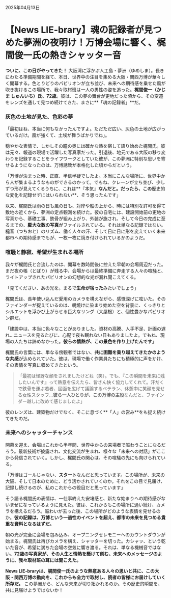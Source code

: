 2025年04月13日

# 【News LIE-brary】魂の記録者が見つめた夢洲の夜明け！万博会場に響く、梶間俊一氏の熱きシャッター音

**ついに、この日がやってきた！** 大阪湾に浮かぶ人工島・夢洲（ゆめしま）。長きにわたる準備期間を経て、本日、世界中の注目を集める大阪・関西万博が華々しく開幕する。色とりどりのパビリオンが立ち並び、未来への期待感を乗せた風が吹き抜けるこの場所で、我々取材班は一人の男性の姿を追った。**梶間俊一（かじま しゅんいち）氏、72歳**。彼は、この夢の舞台が更地だった頃から、その変遷をレンズを通して見つめ続けてきた、まさに**「魂の記録者」**だ。

### 灰色の土地が見た、色彩の夢

「最初はね、本当に何もなかったんですよ。ただただ広い、灰色の土地が広がっているだけ。風が強くて、土埃が舞うばかりでね」。

穏やかな表情で、しかしその瞳の奥には確かな熱を宿して語り始めた梶間氏。彼は元々、報道の現場で活躍した写真家だった。引退後、地元である大阪の移り変わりを記録することをライフワークとしていた彼が、この夢洲に特別な思いを寄せるようになったのは、万博誘致が本格化した頃からだという。

「万博が決まった時、正直、半信半疑でしたよ。本当にこんな場所に、世界中から人が集まるようなものができるのかって。でもね、クレーンが立ち並び、少しずつ形が見えてくるうちに、これは**『本気』**なんだと。だったら、この**歴史的な変化を記録せずにはいられない**、そう思ったんです」

以来、梶間氏は雨の日も風の日も、対岸や船の上から、時には特別な許可を得て敷地の近くから、夢洲の定点観測を続けた。彼の自宅には、建設開始前の更地の写真から、基礎工事、鉄骨が組み上がり、外装が施され、そして今日の完成に至るまでの、**膨大な数の写真**がファイルされている。それは単なる記録ではない。槌音（つちおと）のリズム、働く人々の汗、そして日に日に形を変えていく未来都市への期待感までもが、一枚一枚に焼き付けられているかのようだ。

### 喧騒と静寂、希望が生まれる場所

我々が梶間氏と合流したのは、開幕を数時間後に控えた早朝の会場周辺だった。まだ夜の帳（とばり）が残る中、会場からは最終準備に奔走する人々の喧騒と、ライトアップされたパビリオンの幻想的な光が漏れ聞こえてくる。

「見てください、あの光を。まるで**生命が宿った**みたいでしょう」

梶間氏は、長年使い込んだ愛用のカメラを構えながら、感慨深げに呟いた。そのファインダーが捉えているのは、朝焼けに染まり始めた空を背景に、くっきりとシルエットを浮かび上がらせる巨大なリング（大屋根）と、個性豊かなパビリオン群だ。

「建設中は、本当に色々なことがありました。資材の高騰、人手不足、計画の遅れ…ニュースを見るたびに、心配で夜も眠れない日もありましたよ。でもね、現場の人たちは諦めなかった。**彼らの情熱が、この景色を作り上げたんです**」

梶間氏の言葉には、単なる傍観者ではない、**共に困難を乗り越えてきたかのような共感**が込められていた。彼は、現場で働く作業員たちにも積極的に声をかけ、その表情を写真に収めてきたという。

> 「最初は怪訝な顔をされましたけどね（笑）。でも、『この瞬間を未来に残したいんです』って熱意を伝えたら、皆さん快く協力してくれて。汗だくで鉄骨を運ぶ若者、図面を広げて議論するベテラン、休憩中に笑顔を見せる女性スタッフ…**彼ら一人ひとりが、この万博の主役**なんだと、ファインダー越しに改めて感じましたよ」

彼のレンズは、建築物だけでなく、そこに息づく**「人」の営み**をも捉え続けてきたのだ。

### 未来へのシャッターチャンス

開幕を迎え、会場はこれから半年間、世界中からの来場者で賑わうことになるだろう。最新技術が披露され、文化交流が生まれ、様々な「未来への対話」がここから発信されていく。しかし、梶間氏の関心は、その喧騒の先にも向けられている。

「万博はゴールじゃない、**スタート**なんだと思っています。この場所が、未来の大阪、そして日本のために、どう活かされていくのか。それをこの目で見届け、記録し続けるのが、私のこれからの役目だと思っています」

そう語る梶間氏の表情は、一仕事終えた安堵感と、新たな始まりへの期待感がないまぜになっているように見えた。彼は、これからもこの場所に通い続け、カメラを構えるだろう。賑わいが去った後、この場所がどのような表情を見せるのか。**彼の記録は、万博という一過性のイベントを超え、都市の未来を見つめる貴重な資料となるはずだ。**

朝の光が完全に会場を包み込み、オープニングセレモニーへのカウントダウンが始まる。梶間氏は再びカメラを構え、シャッターを切った。カシャッ、という乾いた音が、希望に満ちた会場の空気に響き渡る。それは、単なる機械音ではない。**72歳の写真家が、その人生と情熱を懸けて刻む、未来へのメッセージのように、我々取材班の耳には聞こえた。**

**News LIE-braryは、梶間俊一氏のような熱意ある人々の思いと共に、この大阪・関西万博の動向を、これからも全力で取材し、読者の皆様にお届けしていく所存だ。** この夢洲から、どんな未来が切り拓かれるのか。その歴史的瞬間を、共に見届けようではないか！